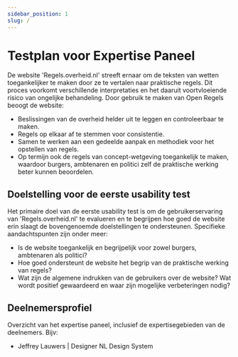 ```yaml
---
sidebar_position: 1
slug: /
---
```


# Testplan voor Expertise Paneel

De website 'Regels.overheid.nl' streeft ernaar om de teksten van wetten toegankelijker te maken door ze te vertalen naar praktische regels. Dit proces voorkomt verschillende interpretaties en het daaruit voortvloeiende risico van ongelijke behandeling. Door gebruik te maken van Open Regels beoogt de website:

- Beslissingen van de overheid helder uit te leggen en controleerbaar te maken.
- Regels op elkaar af te stemmen voor consistentie.
- Samen te werken aan een gedeelde aanpak en methodiek voor het opstellen van regels.
- Op termijn ook de regels van concept-wetgeving toegankelijk te maken, waardoor burgers, ambtenaren en politici zelf de praktische werking beter kunnen beoordelen.

## Doelstelling voor de eerste usability test

Het primaire doel van de eerste usability test is om de gebruikerservaring van 'Regels.overheid.nl' te evalueren en te begrijpen hoe goed de website erin slaagt de bovengenoemde doelstellingen te ondersteunen. Specifieke aandachtspunten zijn onder meer:

- Is de website toegankelijk en begrijpelijk voor zowel burgers, ambtenaren als politici?
- Hoe goed ondersteunt de website het begrip van de praktische werking van regels?
- Wat zijn de algemene indrukken van de gebruikers over de website? Wat wordt positief gewaardeerd en waar zijn mogelijke verbeteringen nodig?

## Deelnemersprofiel

Overzicht van het expertise paneel, inclusief de expertisegebieden van de deelnemers. Bijv:

- Jeffrey Lauwers | Designer NL Design System
